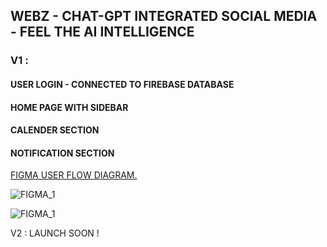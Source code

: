 ## WEBZ - CHAT-GPT INTEGRATED SOCIAL MEDIA - FEEL THE AI INTELLIGENCE

###  V1 : 
#### USER LOGIN - CONNECTED TO FIREBASE DATABASE
#### HOME PAGE WITH SIDEBAR
#### CALENDER SECTION
#### NOTIFICATION SECTION
   
   [FIGMA USER FLOW DIAGRAM.](https://www.figma.com/file/CRrqewigYPDzITlhgUTdwj/SOCIAL-MEDIA?node-id=0%3A1&t=tfwtBat4F7JYUyYD-1)
   
   ![FIGMA_1](https://github.com/athul-22/webz/blob/main/SOCIAL%20MEDIA.png)

   ![FIGMA_1](https://raw.githubusercontent.com/athul-22/athul-22/MAIN/WEBZ/SOCIAL%20MEDIA.png)
   
   
V2 : LAUNCH SOON !   
   
   
